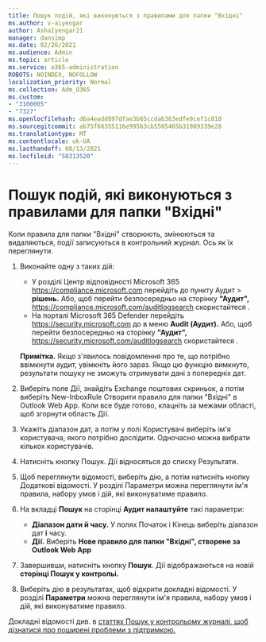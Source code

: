 ```yaml
---
title: Пошук подій, які виконуються з правилами для папки "Вхідні"
ms.author: v-aiyengar
author: AshaIyengar21
manager: dansimp
ms.date: 02/26/2021
ms.audience: Admin
ms.topic: article
ms.service: o365-administration
ROBOTS: NOINDEX, NOFOLLOW
localization_priority: Normal
ms.collection: Adm_O365
ms.custom:
- "3100005"
- "7327"
ms.openlocfilehash: d6a4eadd897dfae3b65ccda6363edfe9cef1c810
ms.sourcegitcommit: ab75f66355116e995b3cb5505465b31989339e28
ms.translationtype: MT
ms.contentlocale: uk-UA
ms.lasthandoff: 08/13/2021
ms.locfileid: "58313520"
---
```

# <a name="find-events-performed-on-inbox-rules"></a>Пошук подій, які виконуються з правилами для папки "Вхідні"

Коли правила для папки "Вхідні" створюють, змінюються та видаляються, події записуються в контрольний журнал. Ось як їх переглянути.

1. Виконайте одну з таких дій:
   - У розділі Центр відповідності Microsoft 365 <https://compliance.microsoft.com> перейдіть до пункту Аудит  \> **рішень.** Або, щоб перейти безпосередньо на сторінку **"Аудит",** <https://compliance.microsoft.com/auditlogsearch> скористайтеся .
   - На порталі Microsoft 365 Defender перейдіть <https://security.microsoft.com> до в меню **Audit (Аудит).** Або, щоб перейти безпосередньо на сторінку **"Аудит",** <https://security.microsoft.com/auditlogsearch> скористайтеся .

    **Примітка.** Якщо з'явилось повідомлення про те, що потрібно ввімкнути аудит, увімкніть його зараз. Якщо цю функцію вимкнуто, результати пошуку не зможуть отримувати дані з попередніх дат.
1. Виберіть поле Дії, знайдіть Exchange поштових скриньок, а потім виберіть New-InboxRule Створити правило для папки "Вхідні" в Outlook Web App. Коли все буде готово, клацніть за межами області, щоб згорнути область Дії.
1. Укажіть діапазон дат, а потім у полі Користувачі виберіть ім'я користувача, якого потрібно дослідити. Одночасно можна вибрати кількох користувачів.
1. Натисніть кнопку Пошук. Дії відносяться до списку Результати.
1. Щоб переглянути відомості, виберіть дію, а потім натисніть кнопку Додаткові відомості. У розділі Параметри можна переглянути ім'я правила, набору умов і дій, які виконуватиме правило.

2. На вкладці **Пошук** на сторінці **Аудит налаштуйте** такі параметри:
   - **Діапазон дати й часу.** У полях  Початок і Кінець виберіть діапазон дат **і** часу.
   - **Дії.** Виберіть **Нове правило для папки "Вхідні", створене за Outlook Web App**

3. Завершивши, натисніть кнопку **Пошук**. Дії відображаються на новій **сторінці Пошук у контрольі.**

4. Виберіть дію в результатах, щоб відкрити докладні відомості. У розділі **Параметри** можна переглянути ім'я правила, набору умов і дій, які виконуватиме правило.

Докладні відомості див. в [статтях Пошук у контрольому журналі, щоб дізнатися про поширені проблеми з підтримкою.](https://docs.microsoft.com/microsoft-365/compliance/auditing-troubleshooting-scenarios)
